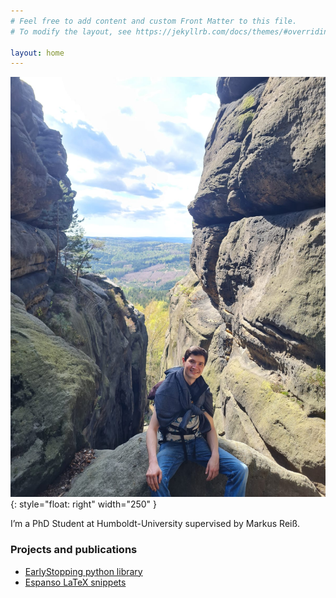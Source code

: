 ```yaml
---
# Feel free to add content and custom Front Matter to this file.
# To modify the layout, see https://jekyllrb.com/docs/themes/#overriding-theme-defaults

layout: home
---
```



![Image](/images/me.jpg){: style="float: right" width="250" }

I’m a PhD Student at Humboldt-University supervised by Markus Reiß.
### Projects and publications

- [EarlyStopping python library](https://github.com/ESFIEP/EarlyStopping)
- [Espanso LaTeX snippets](https://github.com/ziebelle/EspansoMathSnippets)
